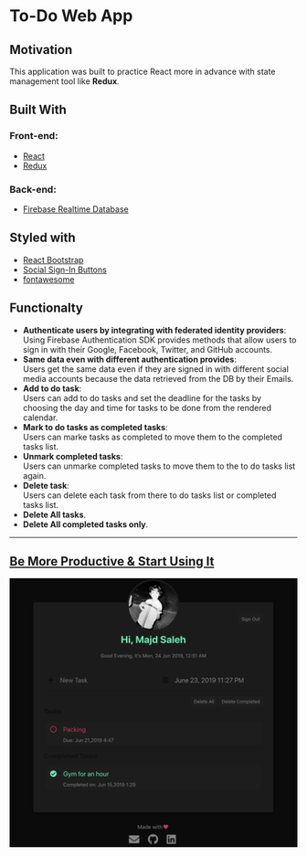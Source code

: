# To-Do Web App  
## Motivation
This application was built to practice React more in advance with state management tool like **Redux**.

## Built With
### Front-end:
- [React](https://reactjs.org)
- [Redux](https://reactjs.org)
### Back-end:
- [Firebase Realtime Database](https://firebase.google.com/)
## Styled with
- [React Bootstrap](https://react-bootstrap.github.io/)
- [Social Sign-In Buttons](https://github.com/lipis/bootstrap-social)
- [fontawesome](https://fontawesome.com/)

## Functionalty
* **Authenticate users by integrating with federated identity providers**:  
Using Firebase Authentication SDK provides methods that allow users to sign in with their Google, Facebook, Twitter, and GitHub accounts.
* **Same data even with different authentication provides**:  
Users get the same data even if they are signed in with different social media accounts because the data retrieved from the DB by their Emails.
* **Add to do task**:  
Users can add to do tasks and set the deadline for the tasks by choosing the day and time for tasks to be done from the rendered calendar.
* **Mark to do tasks as completed tasks**:  
Users can marke tasks as completed to move them to the completed tasks list.
* **Unmark completed tasks**:  
Users can unmarke completed tasks to move them to the to do tasks list again.
* **Delete task**:  
Users can delete each task from there to do tasks list or completed tasks list.
* **Delete All tasks**.  
* **Delete All completed tasks only**.
---
## [Be More Productive & Start Using It](https://glllory.github.io/to-do/#/todoapp)
![demo](demo.png)
